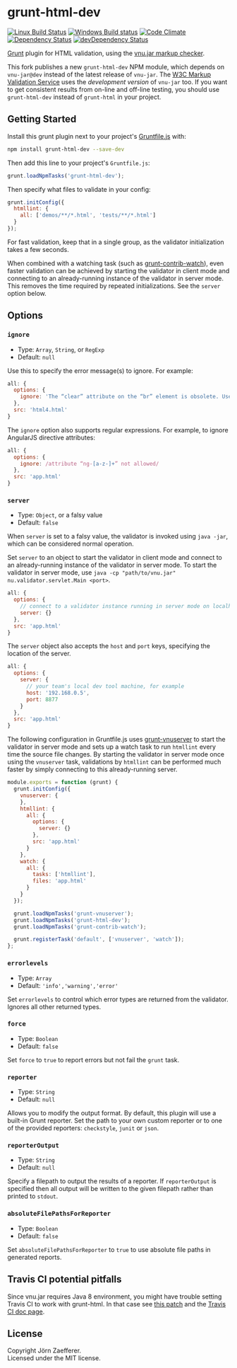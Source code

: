 # grunt-html-dev

[![Linux Build Status](https://img.shields.io/travis/jzaefferer/grunt-html/master.svg?label=Linux%20build)](https://travis-ci.org/jzaefferer/grunt-html)
[![Windows Build status](https://img.shields.io/appveyor/ci/jzaefferer/grunt-html/master.svg?label=Windows%20build)](https://ci.appveyor.com/project/jzaefferer/grunt-html/branch/master)
[![Code Climate](https://img.shields.io/codeclimate/github/jzaefferer/grunt-html.svg)](https://codeclimate.com/github/jzaefferer/grunt-html)
[![Dependency Status](https://img.shields.io/david/jzaefferer/grunt-html.svg)](https://david-dm.org/jzaefferer/grunt-html)
[![devDependency Status](https://img.shields.io/david/dev/jzaefferer/grunt-html.svg)](https://david-dm.org/jzaefferer/grunt-html#info=devDependencies)

[Grunt][grunt] plugin for HTML validation, using the [vnu.jar markup checker][vnujar].

This fork publishes a new `grunt-html-dev` NPM module, which depends on `vnu-jar@dev` instead of the latest release of `vnu-jar`. The [W3C Markup Validation Service](https://validator.w3.org/) uses the *development version* of `vnu-jar` too. If you want to get consistent results from on-line and off-line testing, you should use `grunt-html-dev` instead of `grunt-html` in your project.

## Getting Started

Install this grunt plugin next to your project's [Gruntfile.js][getting_started] with:

```bash
npm install grunt-html-dev --save-dev
```

Then add this line to your project's `Gruntfile.js`:

```js
grunt.loadNpmTasks('grunt-html-dev');
```

Then specify what files to validate in your config:

```js
grunt.initConfig({
  htmllint: {
    all: ['demos/**/*.html', 'tests/**/*.html']
  }
});
```

For fast validation, keep that in a single group, as the validator initialization takes a few seconds.

When combined with a watching task (such as [grunt-contrib-watch][watch]), even faster validation can be achieved by starting the validator in client mode and connecting to an already-running instance of the validator in server mode. This removes the time required by repeated initializations. See the `server` option below.

## Options

### `ignore`

* Type: `Array`, `String`, or `RegExp`
* Default: `null`

Use this to specify the error message(s) to ignore. For example:

```js
all: {
  options: {
    ignore: 'The “clear” attribute on the “br” element is obsolete. Use CSS instead.'
  },
  src: 'html4.html'
}
```

The `ignore` option also supports regular expressions. For example, to ignore AngularJS directive attributes:

```js
all: {
  options: {
    ignore: /attribute “ng-[a-z-]+” not allowed/
  },
  src: 'app.html'
}
```

### `server`

* Type: `Object`, or a falsy value
* Default: `false`

When `server` is set to a falsy value, the validator is invoked using `java -jar`, which can be considered normal operation.

Set `server` to an object to start the validator in client mode and connect to an already-running instance of the validator in server mode.
To start the validator in server mode, use `java -cp "path/to/vnu.jar" nu.validator.servlet.Main <port>`.

```js
all: {
  options: {
    // connect to a validator instance running in server mode on localhost:8888
    server: {}
  },
  src: 'app.html'
}
```

The `server` object also accepts the `host` and `port` keys, specifying the location of the server.

```js
all: {
  options: {
    server: {
      // your team's local dev tool machine, for example
      host: '192.168.0.5',
      port: 8877
    }
  },
  src: 'app.html'
}
```

The following configuration in Gruntfile.js uses [grunt-vnuserver][vnuserver] to start the validator in server mode and sets up a watch task to run `htmllint` every time the source file changes.
By starting the validator in server mode once using the `vnuserver` task, validations by `htmllint` can be performed much faster by simply connecting to this already-running server.

```js
module.exports = function (grunt) {
  grunt.initConfig({
    vnuserver: {
    },
    htmllint: {
      all: {
        options: {
          server: {}
        },
        src: 'app.html'
      }
    },
    watch: {
      all: {
        tasks: ['htmllint'],
        files: 'app.html'
      }
    }
  });

  grunt.loadNpmTasks('grunt-vnuserver');
  grunt.loadNpmTasks('grunt-html-dev');
  grunt.loadNpmTasks('grunt-contrib-watch');

  grunt.registerTask('default', ['vnuserver', 'watch']);
};
```

### `errorlevels`

* Type: `Array`
* Default: `'info','warning','error'`

Set `errorlevels` to control which error types are returned from the validator. Ignores all other returned types.

### `force`

* Type: `Boolean`
* Default: `false`

Set `force` to `true` to report errors but not fail the `grunt` task.

### `reporter`

* Type: `String`
* Default: `null`

Allows you to modify the output format. By default, this plugin will use a built-in Grunt reporter. Set the path to your own custom reporter or to one of the provided reporters: `checkstyle`, `junit` or `json`.

### `reporterOutput`

* Type: `String`
* Default: `null`

Specify a filepath to output the results of a reporter. If `reporterOutput` is specified then all output will be written to the given filepath rather than printed to `stdout`.

### `absoluteFilePathsForReporter`

* Type: `Boolean`
* Default: `false`

Set `absoluteFilePathsForReporter` to `true` to use absolute file paths in generated reports.

## Travis CI potential pitfalls

Since vnu.jar requires Java 8 environment, you might have trouble setting Travis CI to work with grunt-html.
In that case see [this patch](https://github.com/jquery/jquery-ui/commit/ff3769272bb5530b224297fa5d2add1865acbb7f)
and the [Travis CI doc page](https://docs.travis-ci.com/user/trusty-ci-environment/).

## License

Copyright Jörn Zaefferer.  
Licensed under the MIT license.

[grunt]: http://gruntjs.com/
[getting_started]: http://gruntjs.com/getting-started
[vnujar]: https://validator.github.io/validator/
[watch]: https://github.com/gruntjs/grunt-contrib-watch
[vnuserver]: https://www.npmjs.com/package/grunt-vnuserver
